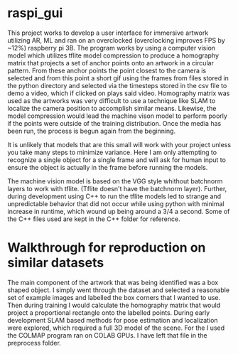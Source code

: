 # raspi_gui

This project works to develop a user interface for immersive artwork utilizing AR, ML and ran on an overclocked (overclocking improves FPS by ~12%) raspberry pi 3B. The program works by using a computer vision model which utilizes tflite model compression to produce a homography matrix that projects a set of anchor points onto an artwork in a circular pattern. From these anchor points the point closest to the camera is selected and from this point a short gif using the frames from files stored in the python directory and selected via the timesteps stored in the csv file to demo a video, which if clicked on plays said video. Homography matrix was used as the artworks was very difficult to use a technique like SLAM to localize the camera position to accomplish similar means. Likewise, the model compression would lead the machine vison model to perform poorly if the points were outside of the training distribution. Once the media has been run, the process is begun again from the beginning.

It is unlikely that models that are this small will work with your project unless you take many steps to minimize variance. Here I am only attempting to recognize a single object for a single frame and will ask for human input to ensure the object is actually in the frame before running the models.

The machine vision model is based on the VGG style whithout batchnorm layers to work with tflite. (Tflite doesn't have the batchnorm layer). Further, during development using C++ to run the tflite models led to strange and unpredictable behavior that did not occur while using python with minimal increase in runtime, which wound up being around a 3/4 a second. Some of the C++ files used are kept in the C++ folder for reference.

# Walkthrough for reproduction on similar datasets

The main component of the artwork that was being identified was a box shaped object. I simply went through the dataset and selected a reasonable set of example images and labelled the box corners that I wanted to use. Then during training I would calculate the homography matrix that would project a proportional rectangle onto the labelled points. During early development SLAM based methods for pose estimation and localization were explored, which required a full 3D model of the scene. For the I used the COLMAP program ran on COLAB GPUs. I have left that file in the preprocess folder.
